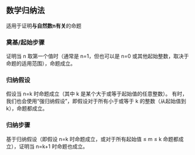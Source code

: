 ## 数学归纳法
适用于证明**与自然数n有关**的命题
### 奠基/起始步骤
证明当 n 取第一个值时（通常是 n=1，但也可以是 n=0 或其他起始整数，取决于命题的适用范围），命题成立。
### 归纳假设
假设当 n=k 时命题成立（其中 k 是某个大于或等于起始值的任意整数）。
有时，我们也会使用“强归纳假设”，即假设对于所有小于或等于 k 的整数（从起始值到 k），命题都成立。
### 归纳步骤
基于归纳假设（即假设 n=k 时命题成立，或对于所有起始值 ≤ m ≤ k 命题都成立），证明当 n=k+1 时命题也成立。